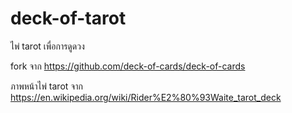 # deck-of-tarot

ไพ่ tarot เพื่อการดูดวง

fork จาก https://github.com/deck-of-cards/deck-of-cards

ภาพหน้าไพ่ tarot จาก https://en.wikipedia.org/wiki/Rider%E2%80%93Waite_tarot_deck